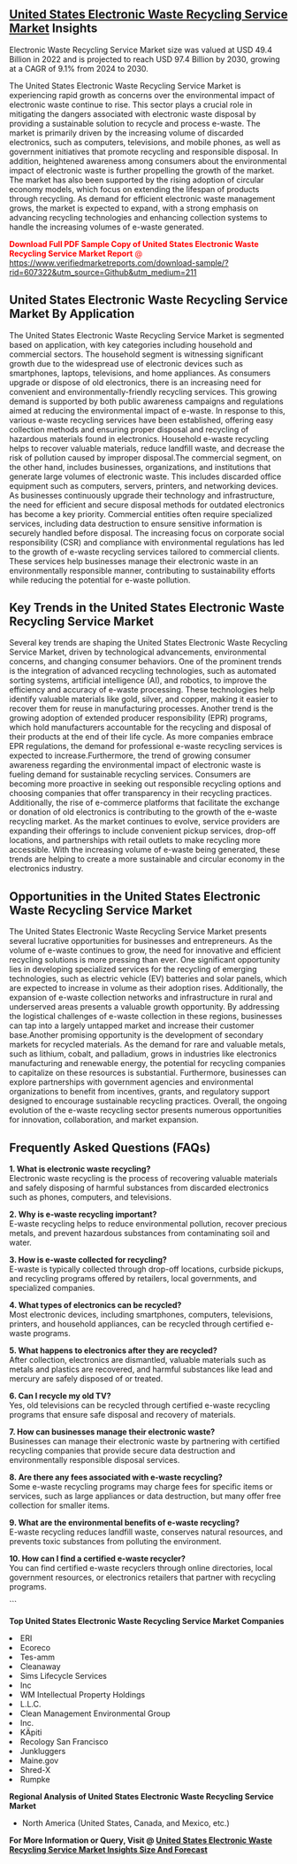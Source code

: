 <h2><a href="https://www.verifiedmarketreports.com/download-sample/?rid=607322&amp;utm_source=Github&amp;utm_medium=211" target="_blank">United States Electronic Waste Recycling Service Market</a> Insights</h2><p>Electronic Waste Recycling Service Market size was valued at USD 49.4 Billion in 2022 and is projected to reach USD 97.4 Billion by 2030, growing at a CAGR of 9.1% from 2024 to 2030.</p><p><p>The United States Electronic Waste Recycling Service Market is experiencing rapid growth as concerns over the environmental impact of electronic waste continue to rise. This sector plays a crucial role in mitigating the dangers associated with electronic waste disposal by providing a sustainable solution to recycle and process e-waste. The market is primarily driven by the increasing volume of discarded electronics, such as computers, televisions, and mobile phones, as well as government initiatives that promote recycling and responsible disposal. In addition, heightened awareness among consumers about the environmental impact of electronic waste is further propelling the growth of the market. The market has also been supported by the rising adoption of circular economy models, which focus on extending the lifespan of products through recycling. As demand for efficient electronic waste management grows, the market is expected to expand, with a strong emphasis on advancing recycling technologies and enhancing collection systems to handle the increasing volumes of e-waste generated. <p><span class=""><span style="color: #ff0000;"><strong>Download Full PDF Sample Copy of United States Electronic Waste Recycling Service Market Report</strong> @ </span><a href="https://www.verifiedmarketreports.com/download-sample/?rid=607322&amp;utm_source=Github&amp;utm_medium=211" target="_blank">https://www.verifiedmarketreports.com/download-sample/?rid=607322&amp;utm_source=Github&amp;utm_medium=211</a></span></p></p><h2>United States Electronic Waste Recycling Service Market By Application</h2><p>The United States Electronic Waste Recycling Service Market is segmented based on application, with key categories including household and commercial sectors. The household segment is witnessing significant growth due to the widespread use of electronic devices such as smartphones, laptops, televisions, and home appliances. As consumers upgrade or dispose of old electronics, there is an increasing need for convenient and environmentally-friendly recycling services. This growing demand is supported by both public awareness campaigns and regulations aimed at reducing the environmental impact of e-waste. In response to this, various e-waste recycling services have been established, offering easy collection methods and ensuring proper disposal and recycling of hazardous materials found in electronics. Household e-waste recycling helps to recover valuable materials, reduce landfill waste, and decrease the risk of pollution caused by improper disposal.The commercial segment, on the other hand, includes businesses, organizations, and institutions that generate large volumes of electronic waste. This includes discarded office equipment such as computers, servers, printers, and networking devices. As businesses continuously upgrade their technology and infrastructure, the need for efficient and secure disposal methods for outdated electronics has become a key priority. Commercial entities often require specialized services, including data destruction to ensure sensitive information is securely handled before disposal. The increasing focus on corporate social responsibility (CSR) and compliance with environmental regulations has led to the growth of e-waste recycling services tailored to commercial clients. These services help businesses manage their electronic waste in an environmentally responsible manner, contributing to sustainability efforts while reducing the potential for e-waste pollution.<h2>Key Trends in the United States Electronic Waste Recycling Service Market</h2><p>Several key trends are shaping the United States Electronic Waste Recycling Service Market, driven by technological advancements, environmental concerns, and changing consumer behaviors. One of the prominent trends is the integration of advanced recycling technologies, such as automated sorting systems, artificial intelligence (AI), and robotics, to improve the efficiency and accuracy of e-waste processing. These technologies help identify valuable materials like gold, silver, and copper, making it easier to recover them for reuse in manufacturing processes. Another trend is the growing adoption of extended producer responsibility (EPR) programs, which hold manufacturers accountable for the recycling and disposal of their products at the end of their life cycle. As more companies embrace EPR regulations, the demand for professional e-waste recycling services is expected to increase.Furthermore, the trend of growing consumer awareness regarding the environmental impact of electronic waste is fueling demand for sustainable recycling services. Consumers are becoming more proactive in seeking out responsible recycling options and choosing companies that offer transparency in their recycling practices. Additionally, the rise of e-commerce platforms that facilitate the exchange or donation of old electronics is contributing to the growth of the e-waste recycling market. As the market continues to evolve, service providers are expanding their offerings to include convenient pickup services, drop-off locations, and partnerships with retail outlets to make recycling more accessible. With the increasing volume of e-waste being generated, these trends are helping to create a more sustainable and circular economy in the electronics industry.<h2>Opportunities in the United States Electronic Waste Recycling Service Market</h2><p>The United States Electronic Waste Recycling Service Market presents several lucrative opportunities for businesses and entrepreneurs. As the volume of e-waste continues to grow, the need for innovative and efficient recycling solutions is more pressing than ever. One significant opportunity lies in developing specialized services for the recycling of emerging technologies, such as electric vehicle (EV) batteries and solar panels, which are expected to increase in volume as their adoption rises. Additionally, the expansion of e-waste collection networks and infrastructure in rural and underserved areas presents a valuable growth opportunity. By addressing the logistical challenges of e-waste collection in these regions, businesses can tap into a largely untapped market and increase their customer base.Another promising opportunity is the development of secondary markets for recycled materials. As the demand for rare and valuable metals, such as lithium, cobalt, and palladium, grows in industries like electronics manufacturing and renewable energy, the potential for recycling companies to capitalize on these resources is substantial. Furthermore, businesses can explore partnerships with government agencies and environmental organizations to benefit from incentives, grants, and regulatory support designed to encourage sustainable recycling practices. Overall, the ongoing evolution of the e-waste recycling sector presents numerous opportunities for innovation, collaboration, and market expansion.<h2>Frequently Asked Questions (FAQs)</h2><p><b>1. What is electronic waste recycling?</b><br> Electronic waste recycling is the process of recovering valuable materials and safely disposing of harmful substances from discarded electronics such as phones, computers, and televisions.</p><p><b>2. Why is e-waste recycling important?</b><br> E-waste recycling helps to reduce environmental pollution, recover precious metals, and prevent hazardous substances from contaminating soil and water.</p><p><b>3. How is e-waste collected for recycling?</b><br> E-waste is typically collected through drop-off locations, curbside pickups, and recycling programs offered by retailers, local governments, and specialized companies.</p><p><b>4. What types of electronics can be recycled?</b><br> Most electronic devices, including smartphones, computers, televisions, printers, and household appliances, can be recycled through certified e-waste programs.</p><p><b>5. What happens to electronics after they are recycled?</b><br> After collection, electronics are dismantled, valuable materials such as metals and plastics are recovered, and harmful substances like lead and mercury are safely disposed of or treated.</p><p><b>6. Can I recycle my old TV?</b><br> Yes, old televisions can be recycled through certified e-waste recycling programs that ensure safe disposal and recovery of materials.</p><p><b>7. How can businesses manage their electronic waste?</b><br> Businesses can manage their electronic waste by partnering with certified recycling companies that provide secure data destruction and environmentally responsible disposal services.</p><p><b>8. Are there any fees associated with e-waste recycling?</b><br> Some e-waste recycling programs may charge fees for specific items or services, such as large appliances or data destruction, but many offer free collection for smaller items.</p><p><b>9. What are the environmental benefits of e-waste recycling?</b><br> E-waste recycling reduces landfill waste, conserves natural resources, and prevents toxic substances from polluting the environment.</p><p><b>10. How can I find a certified e-waste recycler?</b><br> You can find certified e-waste recyclers through online directories, local government resources, or electronics retailers that partner with recycling programs.</p>```</p><p><strong>Top United States Electronic Waste Recycling Service Market Companies</strong></p><div data-test-id=""><p><li>ERI</li><li> Ecoreco</li><li> Tes-amm</li><li> Cleanaway</li><li> Sims Lifecycle Services</li><li> Inc</li><li> WM Intellectual Property Holdings</li><li> L.L.C.</li><li> Clean Management Environmental Group</li><li> Inc.</li><li> KÄpiti</li><li> Recology San Francisco</li><li> Junkluggers</li><li> Maine.gov</li><li> Shred-X</li><li> Rumpke</li></p><div><strong>Regional Analysis of&nbsp;United States Electronic Waste Recycling Service Market</strong></div><ul><li dir="ltr"><p dir="ltr">North America&nbsp;(United States, Canada, and Mexico, etc.)</p></li></ul><p><strong>For More Information or Query, Visit @&nbsp;</strong><strong><a href="https://www.verifiedmarketreports.com/product/electronic-waste-recycling-service-market/?utm_source=Github&amp;utm_medium=211" target="_blank">United States Electronic Waste Recycling Service Market Insights Size And Forecast</a></strong></p></div>
